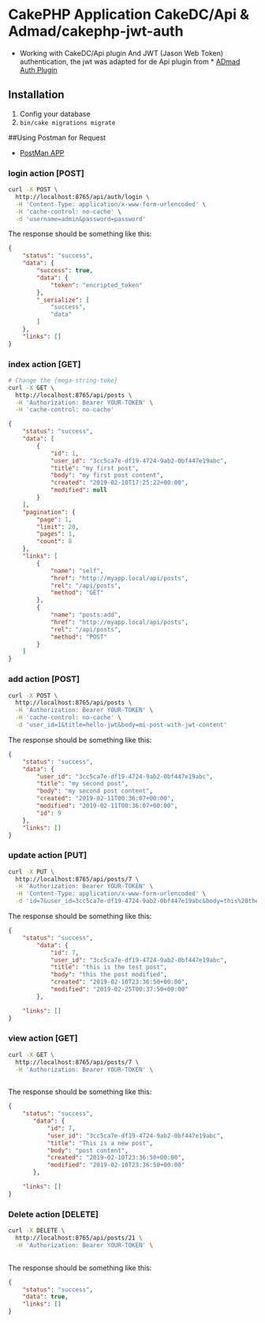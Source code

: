 # CakePHP Application CakeDC/Api & Admad/cakephp-jwt-auth

* Working with CakeDC/Api plugin And JWT (Jason Web Token) authentication, the jwt was adapted 
for de Api plugin from * [ADmad Auth Plugin](https://github.com/ADmad/cakephp-jwt-auth)



## Installation

1. Config your database
2. ```bin/cake migrations migrate ```

##Using Postman for Request

* [PostMan APP](https://www.getpostman.com/)

### login action [POST]

```bash
curl -X POST \
  http://localhost:8765/api/auth/login \
  -H 'Content-Type: application/x-www-form-urlencoded' \
  -H 'cache-control: no-cache' \
  -d 'username=admin&password=password'

```
    
The response should be something like this:
    
````json
{
    "status": "success",
    "data": {
        "success": true,
        "data": {
            "token": "encripted_token"
        },
        "_serialize": [
            "success",
            "data"
        ]
    },
    "links": []
}
````

### index action [GET]

```bash
# Change the {mega-string-toke}
curl -X GET \
  http://localhost:8765/api/posts \
  -H 'Authorization: Bearer YOUR-TOKEN' \
  -H 'cache-control: no-cache'
```
    
````json
{
    "status": "success",
    "data": [
        {
            "id": 1,
            "user_id": "3cc5ca7e-df19-4724-9ab2-0bf447e19abc",
            "title": "my first post",
            "body": "my first post content",
            "created": "2019-02-10T17:25:22+00:00",
            "modified": null
        }
    ],
    "pagination": {
        "page": 1,
        "limit": 20,
        "pages": 1,
        "count": 8
    },
    "links": [
        {
            "name": "self",
            "href": "http://myapp.local/api/posts",
            "rel": "/api/posts",
            "method": "GET"
        },
        {
            "name": "posts:add",
            "href": "http://myapp.local/api/posts",
            "rel": "/api/posts",
            "method": "POST"
        }
    ]
}
````
### add action [POST]

```bash
curl -X POST \
  http://localhost:8765/api/posts \
  -H 'Authorization: Bearer YOUR-TOKEN' \
  -H 'cache-control: no-cache' \
  -d 'user_id=1&title=hello-jwt&body=mi-post-with-jwt-content'
```
    
The response should be something like this:
````json
{
    "status": "success",
    "data": {
        "user_id": "3cc5ca7e-df19-4724-9ab2-0bf447e19abc",
        "title": "my second post",
        "body": "my second post content",
        "created": "2019-02-11T00:36:07+00:00",
        "modified": "2019-02-11T00:36:07+00:00",
        "id": 9
    },
    "links": []
}
````
### update action [PUT]

```bash
curl -X PUT \
  http://localhost:8765/api/posts/7 \
  -H 'Authorization: Bearer YOUR-TOKEN' \
  -H 'Content-Type: application/x-www-form-urlencoded' \
  -d 'id=7&user_id=3cc5ca7e-df19-4724-9ab2-0bf447e19abc&body=this%20the%20post%20modified'
```
    
The response should be something like this:
````json
{
    "status": "success",
        "data": {
            "id": 7,
            "user_id": "3cc5ca7e-df19-4724-9ab2-0bf447e19abc",
            "title": "this is the test post",
            "body": "this the post modified",
            "created": "2019-02-10T23:36:50+00:00",
            "modified": "2019-02-25T00:37:50+00:00"
        },

    "links": []
}
````


### view action [GET]

```bash
curl -X GET \
  http://localhost:8765/api/posts/7 \
  -H 'Authorization: Bearer YOUR-TOKEN' \
  
```
    
The response should be something like this:
````json
{
    "status": "success",
       "data": {
           "id": 7,
           "user_id": "3cc5ca7e-df19-4724-9ab2-0bf447e19abc",
           "title": "This is a new post",
           "body": "post content",
           "created": "2019-02-10T23:36:50+00:00",
           "modified": "2019-02-10T23:36:50+00:00"
       },

    "links": []
}
````

### Delete action [DELETE]

```bash
curl -X DELETE \
  http://localhost:8765/api/posts/21 \
  -H 'Authorization: Bearer YOUR-TOKEN' \
  
```
    
The response should be something like this:
````json
{
    "status": "success",
    "data": true,
    "links": []
}
````

